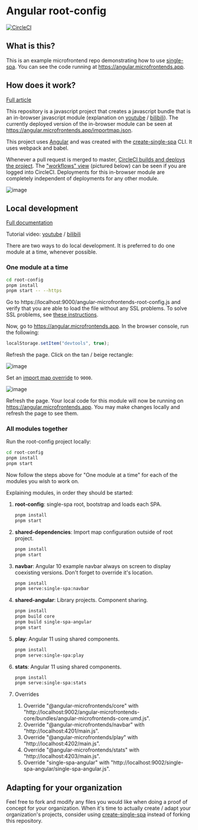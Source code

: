 # Angular root-config

[![CircleCI](https://circleci.com/gh/angular-microfrontends/root-config.svg?style=svg)](https://app.circleci.com/pipelines/github/angular-microfrontends/root-config)

## What is this?

This is an example microfrontend repo demonstrating how to use [single-spa](https://single-spa.js.org). You can see the code running at https://angular.microfrontends.app.

## How does it work?

[Full article](https://single-spa.js.org/docs/recommended-setup)

This repository is a javascript project that creates a javascript bundle that is an in-browser javascript module (explanation on [youtube](https://www.youtube.com/watch?v=Jxqiu6pdMSU&list=PLLUD8RtHvsAOhtHnyGx57EYXoaNsxGrTU&index=2) / [bilibili](https://www.bilibili.com/video/av83498486/)). The currently deployed version of the in-browser module can be seen at https://angular.microfrontends.app/importmap.json.

This project uses [Angular](https://angular.io) and was created with the [create-single-spa](https://single-spa.js.org/docs/create-single-spa) CLI. It uses webpack and babel.

Whenever a pull request is merged to master, [CircleCI builds and deploys the project](https://circleci.com/gh/angular-microfrontends/root-config). The ["workflows" view](https://circleci.com/gh/angular-microfrontends/workflows) (pictured below) can be seen if you are logged into CircleCI. Deployments for this in-browser module are completely independent of deployments for any other module.

![image](https://user-images.githubusercontent.com/5524384/75210801-5ba02700-573f-11ea-8064-46af165cba0a.png)

## Local development

[Full documentation](https://single-spa.js.org/docs/recommended-setup#local-development)

Tutorial video: [youtube](https://www.youtube.com/watch?v=vjjcuIxqIzY&list=PLLUD8RtHvsAOhtHnyGx57EYXoaNsxGrTU&index=4) / [bilibili](https://www.bilibili.com/video/av83617789/)

There are two ways to do local development. It is preferred to do one module at a time, whenever possible.

### One module at a time

```sh
cd root-config
pnpm install
pnpm start -- --https
```

Go to https://localhost:9000/angular-microfrontends-root-config.js and verify that you are able to load the file without any SSL problems. To solve SSL problems, see [these instructions](https://improveandrepeat.com/2016/09/allowing-self-signed-certificates-on-localhost-with-chrome-and-firefox/).

Now, go to https://angular.microfrontends.app. In the browser console, run the following:

```js
localStorage.setItem("devtools", true);
```

Refresh the page. Click on the tan / beige rectangle:

![image](https://user-images.githubusercontent.com/5524384/75211359-e46b9280-5740-11ea-80bb-974846df414b.png)

Set an [import map override](https://github.com/joeldenning/import-map-overrides/) to `9000`.

![image](https://user-images.githubusercontent.com/5524384/75211553-7e333f80-5741-11ea-97d6-d3d86ffd1826.png)

Refresh the page. Your local code for this module will now be running on https://angular.microfrontends.app. You may make changes locally and refresh the page to see them.

### All modules together

Run the root-config project locally:

```sh
cd root-config
pnpm install
pnpm start
```

Now follow the steps above for "One module at a time" for each of the modules you wish to work on.

Explaining modules, in order they should be started:

1. **root-config**: single-spa root, bootstrap and loads each SPA.

   ```sh
   pnpm install
   pnpm start
   ```

2. **shared-dependencies**: Import map configuration outside of root project.

   ```sh
   pnpm install
   pnpm start
   ```

3. **navbar**: Angular 10 example navbar always on screen to display coexisting versions. Don't
   forget to override it's location.

   ```sh
   pnpm install
   pnpm serve:single-spa:navbar
   ```

4. **shared-angular**: Library projects. Component sharing.

   ```sh
   pnpm install
   pnpm build core
   pnpm build single-spa-angular
   pnpm start
   ```

5. **play**: Angular 11 using shared components.

   ```sh
   pnpm install
   pnpm serve:single-spa:play
   ```

6. **stats**: Angular 11 using shared components.

   ```sh
   pnpm install
   pnpm serve:single-spa:stats
   ```

7. Overrides
   1. Override "@angular-microfrontends/core" with "http://localhost:9002/angular-microfrontends-core/bundles/angular-microfrontends-core.umd.js".
   2. Override "@angular-microfrontends/navbar" with "http://localhost:4201/main.js".
   3. Override "@angular-microfrontends/play" with "http://localhost:4202/main.js".
   4. Override "@angular-microfrontends/stats" with "http://localhost:4203/main.js".
   5. Override "single-spa-angular" with "http://localhost:9002/single-spa-angular/single-spa-angular.js".

## Adapting for your organization

Feel free to fork and modify any files you would like when doing a proof of concept for your organization. When it's time to actually create / adapt your organization's projects, consider using [create-single-spa](https://single-spa.js.org/docs/create-single-spa) instead of forking this repository.
